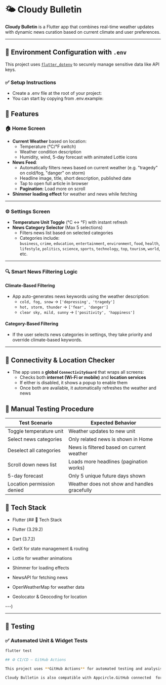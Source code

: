# 🌤️ Cloudy Bulletin

**Cloudy Bulletin** is a Flutter app that combines real-time weather updates with dynamic news curation based on current climate and user preferences.

---

## 🔐 Environment Configuration with `.env`

This project uses [`flutter_dotenv`](https://pub.dev/packages/flutter_dotenv) to securely manage sensitive data like API keys.

### ✅ Setup Instructions
  - Create a .env file at the root of your project:
  - You can start by copying from .env.example:
   

## 🚀 Features

### 🏠 Home Screen
- **Current Weather** based on location:
  - Temperature (°C/°F switch)
  - Weather condition description
  - Humidity, wind, 5-day forecast with animated Lottie icons
- **News Feed**:
  - Automatically filters news based on current weather (e.g. "tragedy" on cold/fog, "danger" on storm)
  - Headline image, title, short description, published date
  - Tap to open full article in browser
  - **Pagination**: Load more on scroll
- **Shimmer loading effect** for weather and news while fetching

---

### ⚙️ Settings Screen
- **Temperature Unit Toggle** (°C ↔ °F) with instant refresh
- **News Category Selector** (Max 5 selections)
  - Filters news list based on selected categories
  - Categories include:  
    `business`, `crime`, `education`, `entertainment`, `environment`, `food`, `health`, `lifestyle`, `politics`, `science`, `sports`, `technology`, `top`, `tourism`, `world`, etc.

---

### 🔍 Smart News Filtering Logic

#### Climate-Based Filtering
- App auto-generates news keywords using the weather description:
  - `cold, fog, snow` → `['depressing', 'tragedy']`
  - `hot, storm, thunder` → `['fear', 'danger']`
  - `clear sky, mild, sunny` → `['positivity', 'happiness']`

#### Category-Based Filtering
- If the user selects news categories in settings, they take priority and override climate-based keywords.

---

## 📡 Connectivity & Location Checker

- The app uses a **global `ConnectivityGuard`** that wraps all screens:
  - Checks both **internet (Wi-Fi or mobile)** and **location services**
  - If either is disabled, it shows a popup to enable them
  - Once both are available, it automatically refreshes the weather and news

## 🧪 Manual Testing Procedure

| Test Scenario                       | Expected Behavior                                              |
|------------------------------------|----------------------------------------------------------------|
| Toggle temperature unit            | Weather updates to new unit                         |
| Select news categories             | Only related news is shown in Home                            |
| Deselect all categories            | News is filtered based on current weather                     |
| Scroll down news list              | Loads more headlines (pagination works)                       |
| 5-day forecast                     | Only 5 unique future days shown                               |
| Location permission denied         | Weather does not show and handles gracefully                  |


## 🧱 Tech Stack

- Flutter (## 🧱 Tech Stack

- Flutter (3.29.2)
- Dart (3.7.2)
- GetX for state management & routing
- Lottie for weather animations
- Shimmer for loading effects
- NewsAPI for fetching news
- OpenWeatherMap for weather data
- Geolocator & Geocoding for location

---)

---

## 🧪 Testing

### ✅ Automated Unit & Widget Tests

```bash
flutter test

## ⚙️ CI/CD – GitHub Actions

This project uses **GitHub Actions** for automated testing and analysis.

Cloudy Bulletin is also compatible with Appcircle.GitHub connected  for automated testing and analysis with Default PR Workflow.
